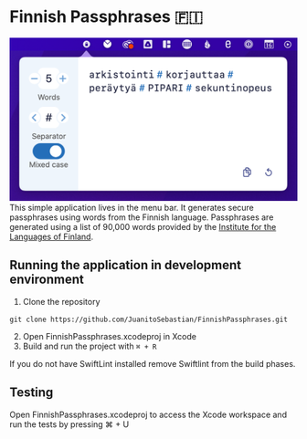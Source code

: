# Finnish Passphrases 🇫🇮
![Screenshot of the UI](https://raw.githubusercontent.com/JuanitoSebastian/FinnishPassphrases/development/Documentation/ui_screenshot.png)
This simple application lives in the menu bar. It generates secure passphrases using words from the Finnish language. Passphrases are generated using a list of 90,000 words provided by the [Institute for the Languages of Finland](https://kaino.kotus.fi/sanat/nykysuomi/). 

## Running the application in development environment
1. Clone the repository
```
git clone https://github.com/JuanitoSebastian/FinnishPassphrases.git
```
2. Open FinnishPassphrases.xcodeproj in Xcode
3. Build and run the project with `⌘ + R`

If you do not have SwiftLint installed remove Swiftlint from the build phases.

## Testing
Open FinnishPassphrases.xcodeproj to access the Xcode workspace and run the tests by pressing ⌘ + U
